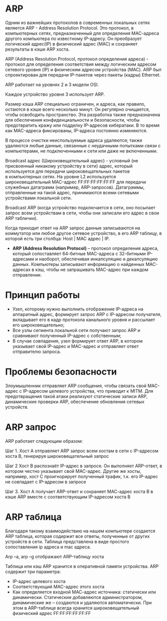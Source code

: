 # ARP

Одним из важнейших протоколов в современных локальных сетях является ARP - Address Resolution Protocol. Это протокол, в компьютерных сетях, предназначенный для определения МАС-адреса другого компьютера по известному IP-адресу. Он преобразует логический адрес(IP) в физический адрес (MAC) и сохраняет результаты в кэше ARP хоста.

ARP (Address Resolution Protocol, протокол определения адреса) - протокол для определения соответствия между логическим адресом сетевого уровня (IP) и физическим адресом устройства (MAC). ARP был спроектирован для передачи IP-пакетов через пакеты (кадры) Ethernet.

ARP работает на уровнях 2 и 3 модели OSI.

Каждое устройство уровня 3 использует ARP.

Размер кэша ARP специально ограничен, и адреса, как правило, остаются в кэше всего несколько минут. Он регулярно очищается, чтобы освободить пространство. Эта разработка также предназначена для обеспечения конфиденциальности и безопасности, чтобы предотвратить кражу или подделку IP-адресов кибератаки. В то время как MAC-адреса фиксированы, IP-адреса постоянно изменяются.

В процессе очистки неиспользуемые адреса удаляются; также удаляются любые данные, связанные с неудачными попытками связи с компьютерами, не подключенными к сети или даже не включенными.

Broadcast адрес (Широковещательный адрес) - условный (не присвоенный никакому устройству в сети) адрес, который используется для передачи широковещательных пакетов в компьютерных сетях. На уровне L2 используется широковещательный MAC-адрес FF:FF:FF:FF:FF:FF для передачи служебных датаграмм (например, ARP-запросов). Датаграммы, отправленные на такой адрес, принимаются всеми сетевыми устройствами локальной сети.

Broadcast ARP (когда устройство подключается в сети, оно посылает запрос всем устройствам в сети, чтобы они записали его адрес в свои ARP таблички).

Когда приходит ответ на ARP запрос данные записываются на коммутатор или любое другое сетевое устройство, в его ARP таблицу, в которой есть три столбца: Host | MAC адрес | IP.



- __ARP (Address Resolution Protocol)__ – протокол определения адреса, который сопоставляет 64-битные MAC-адреса с 32-битными IP-адресами и наоборот, обеспечивая инкапсуляцию и декапсуляцию данных. Компьютеры записывают информацию о найденных MAC-адресах в кэш, чтобы не запрашивать MAC-адрес при каждом отправлении.

# Принцип работы

- Узел, которому нужно выполнить отображение IP-адреса на аппаратный адрес, формирует запрос ARP с IP-адресом получателя, вкладывает его в кадр протокола канального уровня и рассылает его широковещательно;
- Все узлы сегмента локальной сети получают запрос ARP и сравнивают полученный IP-адрес с собственным;
- В случае совпадения, узел формирует ответ ARP, в котором указывает свой IP-адрес и MAC-адрес и отправляет ответ отправителю запроса.

# Проблемы безопасности

Злоумышленник отправляет ARP сообщения, чтобы связать свой MAC-адрес с IP-адресом целевого устройства, что приводит к MITM. Для предотвращения такой атаки реализуют статические записи ARP, динамические проверки ARP, обеспечение обновления сетевых устройств.

# ARP запрос

ARP работает следующим образом:

Шаг 1. Хост А отправляет ARP запрос всем хостам в сети с IP-адресом хоста В, генерируя широковещательный запрос

Шаг 2 Хост В распознаёт IP-адрес в запросе. Он выполняет ARP-ответ, в котором честно указывает свой MAC-адрес. Другие же хосты, например, хост C проигнорирует полученный трафик, т.к. его IP-адрес не совпадает с IP-адресом в запросе

Шаг 3. Хост А получает ARP-ответ и сохраняет МАС-адрес хоста В в кэше ARP вместе с соответствующим IP-адресом хоста В

# ARP таблица

Благодаря такому взаимодействию на нашем компьютере создается ARP таблица, которая содержит все ответы, полученные от других устройств в сети. Таблица представлена в виде простого сопоставления ip адреса и mac адреса.

Arp –a, arp –g отображают ARP-таблицу хоста

Таблица или кэш ARP хранится в оперативной памяти устройства. ARP содержит три параметра:

- IP-адрес целевого хоста
- Соответствующий MAC-адрес этого хоста
- Как определяется входной МАС-адрес источника: статически или динамически. Статические добавляются администратором, динамические же – создаются и удаляются автоматически. При этом в ARP-таблице всегда хранится широковещательный физический адрес FF:FF:FF:FF:FF:FF
